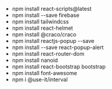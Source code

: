 - npm install react-scripts@latest
- npm install --save firebase
- npm install tailwindcss
- npm install react-helmet
- npm install @craco/craco
- npm install reactjs-popup --save
- npm install --save react-popup-alert
- npm install react-router-dom
- npm install nanoid
- npm install react-bootstrap bootstrap
- npm install font-awesome
- npm i @use-it/interval
